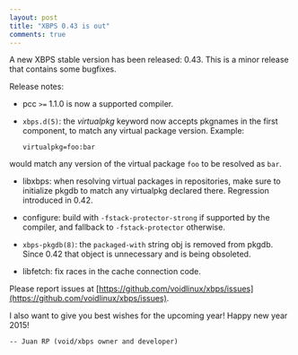 ```yaml
---
layout: post
title: "XBPS 0.43 is out"
comments: true
---
```


A new XBPS stable version has been released: 0.43. This is a minor release
that contains some bugfixes.

Release notes:

- pcc `>=` 1.1.0 is now a supported compiler.

- `xbps.d(5)`: the *virtualpkg* keyword now accepts pkgnames in the first component,
to match any virtual package version. Example:

	`virtualpkg=foo:bar`

would match any version of the virtual package `foo` to be resolved as `bar`.

- libxbps: when resolving virtual packages in repositories, make sure to initialize
pkgdb to match any virtualpkg declared there. Regression introduced in 0.42.

- configure: build with `-fstack-protector-strong` if supported by the compiler,
and fallback to `-fstack-protector` otherwise.

- `xbps-pkgdb(8)`: the `packaged-with` string obj is removed from pkgdb.
Since 0.42 that object is unnecessary and is being obsoleted.

- libfetch: fix races in the cache connection code.

Please report issues at
[https://github.com/voidlinux/xbps/issues](https://github.com/voidlinux/xbps/issues).

I also want to give you best wishes for the upcoming year!
Happy new year 2015!

	-- Juan RP (void/xbps owner and developer)
